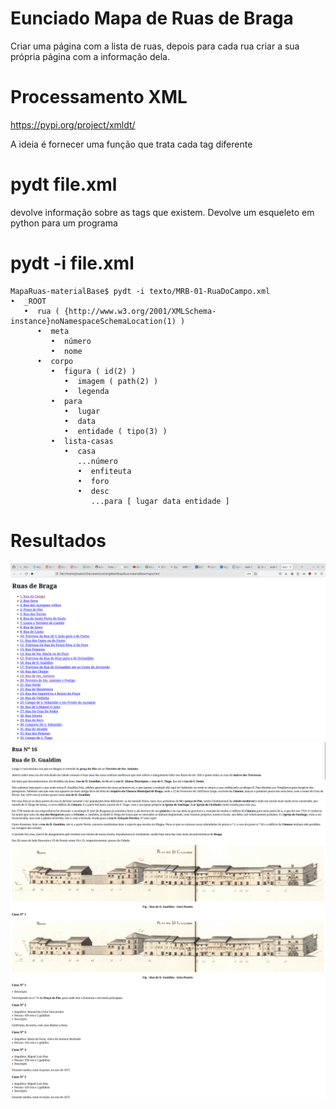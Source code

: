 # Eunciado Mapa de Ruas de Braga

Criar uma página com a lista de ruas, depois para cada rua criar a sua própria
página com a informação dela.

# Processamento XML

https://pypi.org/project/xmldt/

A ideia é fornecer uma função que trata cada tag diferente

# pydt file.xml
devolve informação sobre as tags que existem. Devolve um esqueleto em python para um programa

# pydt -i file.xml 

```
MapaRuas-materialBase$ pydt -i texto/MRB-01-RuaDoCampo.xml 
•  _ROOT
   •  rua ( {http://www.w3.org/2001/XMLSchema-instance}noNamespaceSchemaLocation(1) )
      •  meta
         •  número
         •  nome
      •  corpo
         •  figura ( id(2) )
            •  imagem ( path(2) )
            •  legenda
         •  para
            •  lugar
            •  data
            •  entidade ( tipo(3) )
         •  lista-casas
            •  casa
               ...número
               •  enfiteuta
               •  foro
               •  desc
                  ...para [ lugar data entidade ]

```

# Resultados

![1](0.png)
![2](1.png)
![3](2.png)
